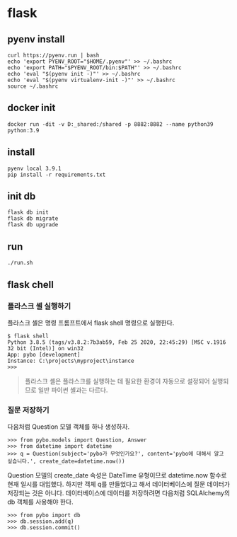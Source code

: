# flask

## pyenv install

```
curl https://pyenv.run | bash
echo 'export PYENV_ROOT="$HOME/.pyenv"' >> ~/.bashrc
echo 'export PATH="$PYENV_ROOT/bin:$PATH"' >> ~/.bashrc
echo 'eval "$(pyenv init -)"' >> ~/.bashrc
echo 'eval "$(pyenv virtualenv-init -)"' >> ~/.bashrc
source ~/.bashrc
```

## docker init

```
docker run -dit -v D:_shared:/shared -p 8882:8882 --name python39 python:3.9
```

## install

```
pyenv local 3.9.1
pip install -r requirements.txt
```

## init db

```
flask db init
flask db migrate
flask db upgrade
```


## run

```
./run.sh
```



## flask chell

### 플라스크 셸 실행하기

플라스크 셸은 명령 프롬프트에서 flask shell 명령으로 실행한다.

```
$ flask shell
Python 3.8.5 (tags/v3.8.2:7b3ab59, Feb 25 2020, 22:45:29) [MSC v.1916 32 bit (Intel)] on win32
App: pybo [development]
Instance: C:\projects\myproject\instance
>>> 
```

> 플라스크 셸은 플라스크를 실행하는 데 필요한 환경이 자동으로 설정되어 실행되므로 일반 파이썬 셸과는 다르다.

### 질문 저장하기

다음처럼 Question 모델 객체를 하나 생성하자.

```
>>> from pybo.models import Question, Answer
>>> from datetime import datetime
>>> q = Question(subject='pybo가 무엇인가요?', content='pybo에 대해서 알고 싶습니다.', create_date=datetime.now())
```

Question 모델의 create_date 속성은 DateTime 유형이므로 datetime.now 함수로 현재 일시를 대입했다. 하지만 객체 q를 만들었다고 해서 데이터베이스에 질문 데이터가 저장되는 것은 아니다. 데이터베이스에 데이터를 저장하려면 다음처럼 SQLAlchemy의 db 객체를 사용해야 한다.

```
>>> from pybo import db
>>> db.session.add(q)
>>> db.session.commit()
```

  